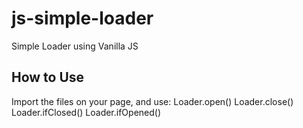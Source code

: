 # js-simple-loader

Simple Loader using Vanilla JS

## How to Use

Import the files on your page, and use:
Loader.open()
Loader.close()
Loader.ifClosed()
Loader.ifOpened()
